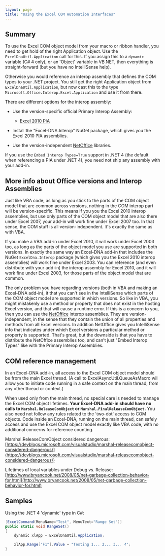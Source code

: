 ```yaml
---
layout: page
title: "Using the Excel COM Automation Interfaces"
---
```

## Summary

To use the Excel COM object model from your macro or ribbon handler, you need to get hold of the right Application object. Use the `ExcelDnaUtil.Application` call for this. If you assign this to a `dynamic` variable (C# 4 only), or an 'Object' variable in VB.NET, then everything is straight-forward (but you have no IntelliSense help).

Otherwise you would reference an interop assembly that defines the COM types to your .NET project. You still get the right Application object from `ExcelDnaUtil.Application`, but now cast this to the type `Microsoft.Office.Interop.Excel.Application` and use it from there.

There are different options for the interop assembly:

-  Use the version-specific official Primary Interop Assembly:
    * [Excel 2010 PIA](http://www.microsoft.com/en-us/download/details.aspx?id=3508)

- Install the "Excel-DNA.Interop" NuGet package, which gives you the Excel 2010 PIA assemblies.

- Use the version-independent [NetOffice](https://github.com/netoffice) libraries.

If you use the `Embed Interop Types=True` support in .NET 4 (the default when referencing a PIA under .NET 4), you need not ship any assembly with your add-in.

## More info about Office versions and Interop Assemblies

Just like VBA code, as long as you stick to the parts of the COM object model that are common across versions, nothing in the COM interop part will be version-specific. This means if you you the Excel 2010 interop assemblies, but use only parts of the COM object model that are also there under Excel 2007, your add-in will work fine under Excel 2007 too. In that sense, the COM stuff is all version-independent. It's exactly the same as with VBA.

If you make a VBA add-in under Excel 2010, it will work under Excel 2003 too, as long as the parts of the object model you use are supported in both versions. In exactly the same way an Excel-DNA add-in that includes the NuGet `ExcelDna.Interop` package (which gives you the Excel 2010 interop assemblies) will work fine under Excel 2003.  You can reference (and even distribute with your add-in) the interop assembly for Excel 2010, and it will work fine under Excel 2003, for those parts of the object model that are common.

The only problem you have regarding versions (both in VBA and making an Excel-DNA add-in), it that you can't see in the IntelliSense which parts of the COM object model are supported in which versions. So like in VBA, you might mistakenly use a method or property that does not exist in the hosting Excel version, and that will cause a runtime error. If this is a concern to you, then you can use the [NetOffice](https://github.com/netoffice) interop assemblies. They are version-independent, in the sense that they contain the union of all properties and methods from all Excel versions. In addition NetOffice gives you IntelliSense info that indicates under which Excel versions a particular method or property is supported. That's great, but the downside is that you have to distribute the NetOffice assemblies too, and can't just "Embed Interop Types" like with the Primary Interop Assemblies.

## COM reference management

In an Excel-DNA add-in, all access to the Excel COM object model should be from the main Excel thread. (A call to ExcelAsyncUtil.QueueAsMacro will allow you to initiate code running in a safe context on the main thread, from any other thread or context.)

When used only from the main thread, no special care is needed to manage the Excel COM object lifetimes. **Your Excel-DNA add-in should have no calls to `Marshal.ReleaseComObject` or `Marshal.FinalReleaseComObject`.** You also need not follow any rules related to the 'two-dot' access to COM objects. Code inside an Excel-DNA, running on the main thread, can safely access and use the Excel COM object model exactly like VBA code, with no additional concerns for reference counting.

Marshal.ReleaseComObject considered dangerous: [https://devblogs.microsoft.com/visualstudio/marshal-releasecomobject-considered-dangerous/](https://devblogs.microsoft.com/visualstudio/marshal-releasecomobject-considered-dangerous/)

Lifetimes of local variables under Debug vs. Release: [http://www.bryancook.net/2008/05/net-garbage-collection-behavior-for.html](http://www.bryancook.net/2008/05/net-garbage-collection-behavior-for.html)

## Samples

Using the .NET 4 'dynamic' type in C#:

```csharp
[ExcelCommand(MenuName="Test", MenuText="Range Set")]
public static void RangeSet()
{
    dynamic xlApp = ExcelDnaUtil.Application;

    xlApp.Range["F1"].Value = "Testing 1... 2... 3... 4";
}
```
